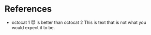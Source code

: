 # References

* octocat 1 😈 is better than octocat 2
This is text that is not what you would expect it to be.

